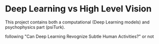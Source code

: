 # Deep Learning vs High Level Vision

This project contains both a computational (Deep Learning models) and psychophysics part (psiTurk).

following "Can Deep Learning Revognize Subtle Human Activities?" 
or not
